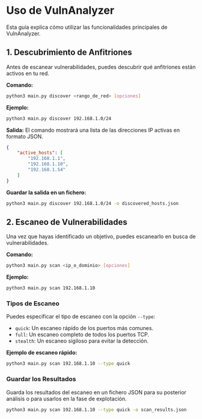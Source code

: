 # Uso de VulnAnalyzer

Esta guía explica cómo utilizar las funcionalidades principales de VulnAnalyzer.

## 1. Descubrimiento de Anfitriones

Antes de escanear vulnerabilidades, puedes descubrir qué anfitriones están activos en tu red.

**Comando:**

```bash
python3 main.py discover <rango_de_red> [opciones]
```

**Ejemplo:**

```bash
python3 main.py discover 192.168.1.0/24
```

**Salida:**
El comando mostrará una lista de las direcciones IP activas en formato JSON.

```json
{
    "active_hosts": [
        "192.168.1.1",
        "192.168.1.10",
        "192.168.1.54"
    ]
}
```

**Guardar la salida en un fichero:**

```bash
python3 main.py discover 192.168.1.0/24 -o discovered_hosts.json
```

## 2. Escaneo de Vulnerabilidades

Una vez que hayas identificado un objetivo, puedes escanearlo en busca de vulnerabilidades.

**Comando:**

```bash
python3 main.py scan <ip_o_dominio> [opciones]
```

**Ejemplo:**

```bash
python3 main.py scan 192.168.1.10
```

### Tipos de Escaneo

Puedes especificar el tipo de escaneo con la opción `--type`:

- `quick`: Un escaneo rápido de los puertos más comunes.
- `full`: Un escaneo completo de todos los puertos TCP.
- `stealth`: Un escaneo sigiloso para evitar la detección.

**Ejemplo de escaneo rápido:**

```bash
python3 main.py scan 192.168.1.10 --type quick
```

### Guardar los Resultados

Guarda los resultados del escaneo en un fichero JSON para su posterior análisis o para usarlos en la fase de explotación.

```bash
python3 main.py scan 192.168.1.10 --type quick -o scan_results.json
```
